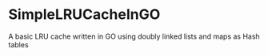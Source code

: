 # SimpleLRUCacheInGO
A basic LRU cache written in GO using doubly linked lists and maps as Hash tables
